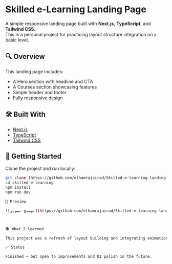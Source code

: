 # Skilled e-Learning Landing Page

A simple responsive landing page built with **Next.js**, **TypeScript**, and **Tailwind CSS**.  
This is a personal project for practicing layout structure integration on a basic level.

## 🔍 Overview

This landing page includes:

- A Hero section with headline and CTA
- A Courses section showcasing features
- Simple header and footer
- Fully responsive design

## 🛠️ Built With

- [Next.js](https://nextjs.org/)
- [TypeScript](https://www.typescriptlang.org/)
- [Tailwind CSS](https://tailwindcss.com/)

## 🚀 Getting Started

Clone the project and run locally:

```bash
git clone (https://github.com/elhamrajairad/Skilled-e-learning-landing-page.git)
cd skilled-e-learning
npm install
npm run dev

📸 Preview

![توضیح تصویر](https://github.com/elhamrajairad/Skilled-e-learning-landing-page/raw/main/path/to/image.png)



📚 What I learned

This project was a refresh of layout building and integrating animation in a simple landing page.

✅ Status

Finished – but open to improvements and UI polish in the future.

